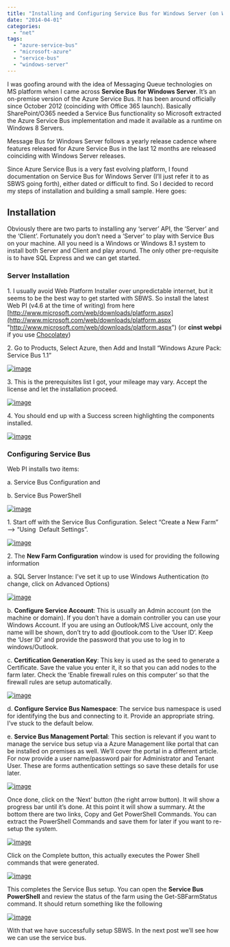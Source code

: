 ```yaml
---
title: "Installing and Configuring Service Bus for Windows Server (on Windows 8.1 + VS2013)"
date: "2014-04-01"
categories: 
  - "net"
tags: 
  - "azure-service-bus"
  - "microsoft-azure"
  - "service-bus"
  - "windows-server"
---
```


I was goofing around with the idea of Messaging Queue technologies on MS platform when I came across **Service Bus for Windows Server**. It’s an on-premise version of the Azure Service Bus. It has been around officially since October 2012 (coinciding with Office 365 launch). Basically SharePoint/O365 needed a Service Bus functionality so Microsoft extracted the Azure Service Bus implementation and made it available as a runtime on Windows 8 Servers.

Message Bus for Windows Server follows a yearly release cadence where features released for Azure Service Bus in the last 12 months are released coinciding with Windows Server releases.

Since Azure Service Bus is a very fast evolving platform, I found documentation on Service Bus for Windows Server (I’ll just refer it to as SBWS going forth), either dated or difficult to find. So I decided to record my steps of installation and building a small sample. Here goes:

## Installation

Obviously there are two parts to installing any ‘server’ API, the ‘Server’ and the ‘Client’. Fortunately you don’t need a ‘Server’ to play with Service Bus on your machine. All you need is a Windows or Windows 8.1 system to install both Server and Client and play around. The only other pre-requisite is to have SQL Express and we can get started.

### Server Installation

1\. I usually avoid Web Platform Installer over unpredictable internet, but it seems to be the best way to get started with SBWS. So install the latest Web PI (v4.6 at the time of writing) from here [http://www.microsoft.com/web/downloads/platform.aspx](http://www.microsoft.com/web/downloads/platform.aspx "http://www.microsoft.com/web/downloads/platform.aspx") (or **cinst webpi** if you use [Chocolatey](http://www.chocolatey.org "Chocolatey"))

2\. Go to Products, Select Azure, then Add and Install “Windows Azure Pack: Service Bus 1.1”

[![image](images/image_thumb.png "image")](/images/blog/2014/04/images/blog/image.png)

3\. This is the prerequisites list I got, your mileage may vary. Accept the license and let the installation proceed.

[![image](images/image_thumb1.png "image")](/images/blog/2014/04/images/blog/image1.png)

4\. You should end up with a Success screen highlighting the components installed.

[![image](images/image91_thumb.png "image")](/images/blog/2014/04/images/blog/image91.png)

### Configuring Service Bus

Web PI installs two items:

a. Service Bus Configuration and

b. Service Bus PowerShell

[![image](images/image_thumb2.png "image")](/images/blog/2014/04/images/blog/image2.png)

1\. Start off with the Service Bus Configuration. Select “Create a New Farm” –> “Using  Default Settings”.

[![image](images/image16_thumb.png "image")](/images/blog/2014/04/images/blog/image16.png)

2\. The **New Farm Configuration** window is used for providing the following information

a. SQL Server Instance: I’ve set it up to use Windows Authentication (to change, click on Advanced Options)

[![image](images/image_thumb3.png "image")](/images/blog/2014/04/images/blog/image3.png)

b. **Configure Service Account**: This is usually an Admin account (on the machine or domain). If you don’t have a domain controller you can use your Windows Account. If you are using an Outlook/MS Live account, only the name will be shown, don’t try to add @outlook.com to the ‘User ID’. Keep the ‘User ID’ and provide the password that you use to log in to windows/Outlook.

c. **Certification Generation Key**: This key is used as the seed to generate a Certificate. Save the value you enter it, it so that you can add nodes to the farm later. Check the ‘Enable firewall rules on this computer’ so that the firewall rules are setup automatically.

[![image](images/image_thumb4.png "image")](/images/blog/2014/04/images/blog/image4.png)

d. **Configure Service Bus Namespace**: The service bus namespace is used for identifying the bus and connecting to it. Provide an appropriate string. I’ve stuck to the default below.

e. **Service Bus Management Portal**: This section is relevant if you want to manage the service bus setup via a Azure Management like portal that can be installed on premises as well. We’ll cover the portal in a different article. For now provide a user name/password pair for Administrator and Tenant User. These are forms authentication settings so save these details for use later.

[![image](images/image_thumb5.png "image")](/images/blog/2014/04/images/blog/image5.png)

Once done, click on the ‘Next’ button (the right arrow button). It will show a progress bar until it’s done. At this point it will show a summary. At the bottom there are two links, Copy and Get PowerShell Commands. You can extract the PowerShell Commands and save them for later if you want to re-setup the system.

[![image](images/image_thumb6.png "image")](/images/blog/2014/04/images/blog/image6.png)

Click on the Complete button, this actually executes the Power Shell commands that were generated.

[![image](images/image39_thumb.png "image")](/images/blog/2014/04/images/blog/image39.png)

This completes the Service Bus setup. You can open the **Service Bus PowerShell** and review the status of the farm using the Get-SBFarmStatus command. It should return something like the following

[![image](images/image_thumb7.png "image")](/images/blog/2014/04/images/blog/image7.png)

With that we have successfully setup SBWS. In the next post we’ll see how we can use the service bus.
